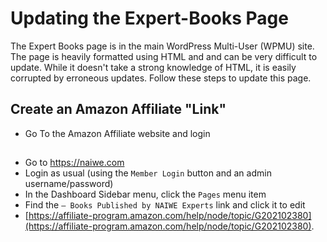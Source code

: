 # Updating the Expert-Books Page

The Expert Books page is in the main WordPress Multi-User (WPMU) site. The page is heavily formatted using HTML and and can be very difficult to update. While it doesn't take a strong knowledge of HTML, it is easily corrupted by erroneous updates. Follow these steps to update this page.

## Create an Amazon Affiliate "Link"
* Go To the Amazon Affiliate website and login

## 
* Go to https://naiwe.com
* Login as usual (using the `Member Login` button and an admin username/password)
* In the Dashboard Sidebar menu, click the `Pages` menu item
* Find the `— Books Published by NAIWE Experts` link and click it to edit
* [https://affiliate-program.amazon.com/help/node/topic/G202102380](https://affiliate-program.amazon.com/help/node/topic/G202102380).
<!--stackedit_data:
eyJoaXN0b3J5IjpbLTk4ODMzNDc4Nl19
-->